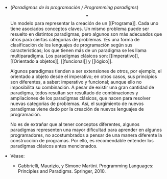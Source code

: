 - (_Paradigmas de la programación / Programming paradigms_) $$\bullet$$ Un modelo para representar la creación de un [[Programa]]. Cada uno tiene asociados conceptos claves. Un mismo problema puede ser resuelto en distintos paradigmas, pero algunos son más adecuados que otros para ciertas categorías de problemas. \\Es una forma de clasificación de los lenguajes de programación según sus características; los que tienen más de un paradigma se les llama multiparadigma. Los paradigmas clásicos son: [[imperativo]], [[Orientado a objetos]], [[funcional]] y [[lógico]]. 
  
  Algunos paradigmas tienden a ser extensiones de otros, por ejemplo, el orientado a objeto desde el imperativo; en otros casos, sus principios son diferentes, a saber: imperativo y funcional; aunque ello no imposibilita su combinación. A pesar de existir una gran cantidad de paradigma, todos resultan ser resultado de combinaciones y ampliaciones de los paradigmas clásicos, que nacen para resolver nuevas categorías de problemas. Así, el surgimiento de nuevos paradigmas viene dado por la creación de nuevos lenguajes de programación. 
  
  No es de extrañar que al tener conceptos diferentes, algunos paradigmas representen una mayor dificultad para aprender en algunos programadores, no acostumbrados a pensar de una manera diferente la construcción de programas. Por ello, es recomendable entender los paradigmas clásicos antes mencionados.
- Véase:
	- Gabbrielli, Maurizio, y Simone Martini. Programming Languages: Principles and Paradigms. Springer, 2010.
